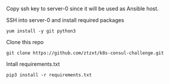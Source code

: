 Copy ssh key to server-0 since it will be used as Ansible host.

SSH into server-0 and install required packages

    yum install -y git python3

Clone this repo

    git clone https://github.com/ztzxt/k8s-consul-challenge.git


Intall requirements.txt

    pip3 install -r requirements.txt